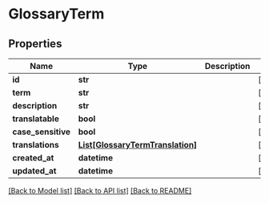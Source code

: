 # GlossaryTerm

## Properties
Name | Type | Description | Notes
------------ | ------------- | ------------- | -------------
**id** | **str** |  | [optional] 
**term** | **str** |  | [optional] 
**description** | **str** |  | [optional] 
**translatable** | **bool** |  | [optional] 
**case_sensitive** | **bool** |  | [optional] 
**translations** | [**List[GlossaryTermTranslation]**](GlossaryTermTranslation.md) |  | [optional] 
**created_at** | **datetime** |  | [optional] 
**updated_at** | **datetime** |  | [optional] 

[[Back to Model list]](../README.md#documentation-for-models) [[Back to API list]](../README.md#documentation-for-api-endpoints) [[Back to README]](../README.md)


